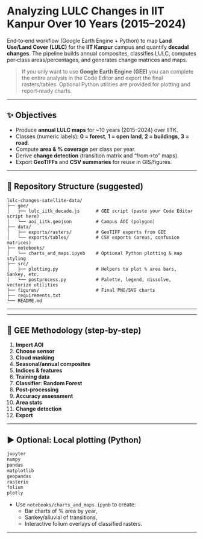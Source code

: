 # Analyzing LULC Changes in IIT Kanpur Over 10 Years (2015–2024)

End‑to‑end workflow (Google Earth Engine + Python) to map **Land Use/Land Cover (LULC)** for the **IIT Kanpur** campus and quantify **decadal changes**. The pipeline builds annual composites, classifies LULC, computes per‑class areas/percentages, and generates change matrices and maps.

> If you only want to use **Google Earth Engine (GEE)** you can complete the entire analysis in the Code Editor and export the final rasters/tables. Optional Python utilities are provided for plotting and report‑ready charts.

---

## ✨ Objectives

- Produce **annual LULC maps** for ~10 years (2015–2024) over IITK.
- Classes (numeric labels): **0 = forest**, **1 = open land**, **2 = buildings**, **3 = road**.
- Compute **area & % coverage** per class per year.
- Derive **change detection** (transition matrix and “from→to” maps).
- Export **GeoTIFFs** and **CSV summaries** for reuse in GIS/figures.

---

## 📁 Repository Structure (suggested)

```
lulc-changes-satellite-data/
├── gee/
│   ├── lulc_iitk_decade.js      # GEE script (paste your Code Editor script here)
│   └── aoi_iitk.geojson         # Campus AOI (polygon)
├── data/
│   ├── exports/rasters/         # GeoTIFF exports from GEE
│   └── exports/tables/          # CSV exports (areas, confusion matrices)
├── notebooks/
│   └── charts_and_maps.ipynb    # Optional Python plotting & map styling
├── src/
│   ├── plotting.py              # Helpers to plot % area bars, Sankey, etc.
│   └── postprocess.py           # Palette, legend, dissolve, vectorize utilities
├── figures/                     # Final PNG/SVG charts
├── requirements.txt
└── README.md
```

---


---

## 🧭 GEE Methodology (step‑by‑step)

1. **Import AOI**
2. **Choose sensor** 
3. **Cloud masking**
4. **Seasonal/annual composites**
5. **Indices & features**  
6. **Training data**
7. **Classifier**: **Random Forest** 
8. **Post‑processing**
9. **Accuracy assessment**
10. **Area stats**
11. **Change detection** 
12. **Export**

---

## ▶️ Optional: Local plotting (Python)

```txt
jupyter
numpy
pandas
matplotlib
geopandas
rasterio
folium
plotly
```
- Use `notebooks/charts_and_maps.ipynb` to create:  
  - Bar charts of % area by year,  
  - Sankey/alluvial of transitions,  
  - Interactive folium overlays of classified rasters.

---
